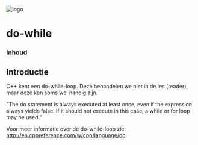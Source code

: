 ![logo](../c++/img/ISO_C++_Logo.svg) [](logo-id)

# do-while[](title-id)

### Inhoud[](toc-id)

## Introductie
C++ kent een do-while-loop. Deze behandelen we niet in de les (reader), maar deze kan soms wel handig zijn. 

"The do statement is always executed at least once, even if the expression always yields false. If it should not execute in this case, a while or for loop may be used."

Voor meer informatie over de do-while-loop zie: http://en.cppreference.com/w/cpp/language/do.